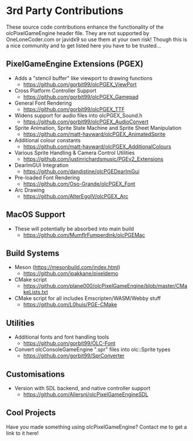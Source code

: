 # 3rd Party Contributions

These source code contributions enhance the functionality of the olcPixelGameEngine header file. They are not supported by OneLoneCoder.com or javidx9 so use them at your own risk! Though this is a nice community and to get listed here you have to be trusted...

## PixelGameEngine Extensions (PGEX)
* Adds a "stencil buffer" like viewport to drawing functions
  * https://github.com/gorbit99/olcPGEX_ViewPort
* Cross Platform Controller Support
  * https://github.com/gorbit99/olcPGEX_Gamepad
* General Font Rendering
  * https://github.com/gorbit99/olcPGEX_TTF
* Widens support for audio files into olcPGEX_Sound.h
  * https://github.com/gorbit99/olcPGEX_AudioConvert
* Sprite Animation, Sprite State Machine and Sprite Sheet Manipulation
  * https://github.com/matt-hayward/olcPGEX_AnimatedSprite
* Additional colour constants
  * https://github.com/matt-hayward/olcPGEX_AdditionalColours  
* Various Sprite Handling & Camera Control Utilities
  * https://github.com/justinrichardsmusic/PGEv2_Extensions
* DearImGUI Integration
  * https://github.com/dandistine/olcPGEDearImGui
* Pre-loaded Font Rendering
  * https://github.com/Oso-Grande/olcPGEX_Font
* Arc Drawing
  * https://github.com/AlterEgoIV/olcPGEX_Arc
  
## MacOS Support
* These will potentially be absorbed into main build
  * https://github.com/MumflrFumperdink/olcPGEMac

## Build Systems
* Meson (https://mesonbuild.com/index.html)
  * https://github.com/jpakkane/pixeldemo
* CMake script 
  * https://github.com/plane000/olcPixelGameEngine/blob/master/CMakeLists.txt 
* CMake script for all includes Emscripten/WASM/Webby stuff
  * https://github.com/L0huis/PGE-CMake

## Utilities
* Additional fonts and font handling tools 
  * https://github.com/gorbit99/OLC-Font
* Convert olcConsoleGameEngine ".spr" files into olc::Sprite types 
  * https://github.com/gorbit99/SprConverter

## Customisations
* Version with SDL backend, and native controller support
  * https://github.com/Allersnj/olcPixelGameEngineSDL

## Cool Projects
Have you made something using olcPixelGameEngine? Contact me to get a link to it here!
